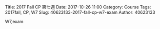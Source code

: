 Title: 2017 Fall CP 第七週
Date: 2017-10-26 11:00
Category: Course
Tags: 2017fall, CP, W7
Slug: 40623133-2017-fall-cp-w7-exam
Author: 40623133

W7,exam
<!-- PELICAN_END_SUMMARY -->

###

###

###